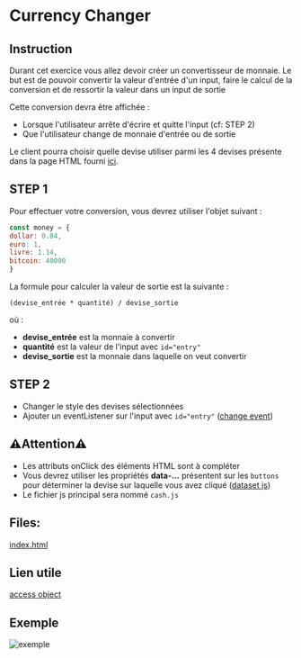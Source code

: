 # Currency Changer

## Instruction

Durant cet exercice vous allez devoir créer un convertisseur de monnaie. Le but est de pouvoir convertir la valeur d'entrée d'un input, faire le calcul de la conversion et de ressortir la valeur dans un input de sortie

Cette conversion devra être affichée : 

- Lorsque l'utilisateur arrête d'écrire et quitte l'input (cf: STEP 2)
- Que l'utilisateur change de monnaie d'entrée ou de sortie

Le client pourra choisir quelle devise utiliser parmi les 4 devises présente dans la page HTML fourni [ici](https://github.com/Lyon-Ynov-Campus/YTrack/blob/master/subjects/exo-exam-challenge-js/currency-changer/index.html).

## STEP 1

Pour effectuer votre conversion, vous devrez utiliser l'objet suivant : 

``` js
const money = {
dollar: 0.84,
euro: 1,
livre: 1.14,
bitcoin: 40000
}
```

La formule pour calculer la valeur de sortie est la suivante : 

`(devise_entrée * quantité) / devise_sortie`

où : 

- **devise_entrée** est la monnaie à convertir
- **quantité** est la valeur de l'input avec `id="entry"`
- **devise_sortie** est la monnaie dans laquelle on veut convertir

## STEP 2

- Changer le style des devises sélectionnées 
- Ajouter un eventListener sur l'input avec `id="entry"` ([change event](https://developer.mozilla.org/fr/docs/Web/API/HTMLElement/change_event))

## ⚠️Attention⚠️

- Les attributs onClick des éléments HTML sont à compléter
- Vous devrez utiliser les propriétés **data-...** présentent sur les `buttons` pour déterminer la devise sur laquelle vous avez cliqué ([dataset js](https://developer.mozilla.org/en-US/docs/Web/API/HTMLElement/dataset))
- Le fichier js principal sera nommé ```cash.js```

## Files:
[index.html](https://github.com/Lyon-Ynov-Campus/YTrack/blob/master/subjects/exo-exam-challenge-js/currency-changer/index.html)

## Lien utile

[access object](https://stackoverflow.com/questions/4255472/javascript-object-access-variable-property-by-name-as-string)

## Exemple

![exemple](https://i.imgur.com/7OFe6Dd.gif)